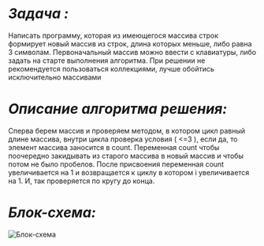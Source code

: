 # _Задача :_

Написать программу, которая из имеющегося массива строк формирует новый массив из строк, длина которых меньше, либо равна 3 символам. Первоначальный массив можно ввести с клавиатуры, либо задать на старте выполнения алгоритма. При решении не рекомендуется пользоваться коллекциями, лучше обойтись исключительно массивами

#  _Описание алгоритма решения:_

Сперва берем массив и проверяем методом, в котором цикл равный длине массива, внутри цикла проверка условия ( <=3 ), если да, то элемент массива заносится в count. Переменная count чтобы поочередно закидывать из старого массива в новый массив и чтобы потом не было пробелов. После присвоения переменная count увеличивается на 1 и возвращается к циклу в котором i увеличивается на 1. И, так проверяется по кругу до конца.


# _Блок-схема:_
![Блок-схема](https://github.com/Alex272007/controlwork/blob/main/.gitignore)
